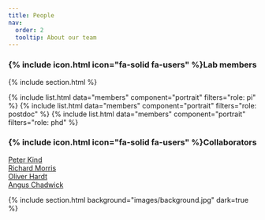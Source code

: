 ```yaml
---
title: People
nav:
  order: 2
  tooltip: About our team
---
```


### {% include icon.html icon="fa-solid fa-users" %}Lab members


{% include section.html %}

{% include list.html data="members" component="portrait" filters="role: pi" %}
{% include list.html data="members" component="portrait" filters="role: postdoc" %}
{% include list.html data="members" component="portrait" filters="role: phd" %}


### {% include icon.html icon="fa-solid fa-users" %}Collaborators


[Peter Kind](https://kindlab.co.uk/) <br/>
[Richard Morris](https://kindlab.co.uk/) <br/>
[Oliver Hardt](https://kindlab.co.uk/) <br/>
[Angus Chadwick](https://kindlab.co.uk/) <br/>


{% include section.html background="images/background.jpg" dark=true %}
